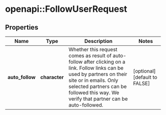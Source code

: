 # openapi::FollowUserRequest


## Properties
Name | Type | Description | Notes
------------ | ------------- | ------------- | -------------
**auto_follow** | **character** | Whether this request comes as result of auto-follow after clicking on a link. Follow links can be used by partners on their site or in emails. Only selected partners can be followed this way. We verify that partner can be auto-followed. | [optional] [default to FALSE] 


